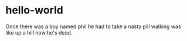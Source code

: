 # hello-world

Once there was a boy named phil
he had to take a nasty pill
walking was like up a hill
now he's dead.
